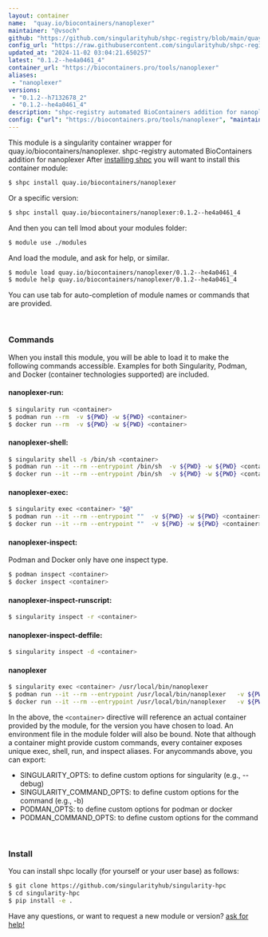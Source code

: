 ```yaml
---
layout: container
name:  "quay.io/biocontainers/nanoplexer"
maintainer: "@vsoch"
github: "https://github.com/singularityhub/shpc-registry/blob/main/quay.io/biocontainers/nanoplexer/container.yaml"
config_url: "https://raw.githubusercontent.com/singularityhub/shpc-registry/main/quay.io/biocontainers/nanoplexer/container.yaml"
updated_at: "2024-11-02 03:04:21.650257"
latest: "0.1.2--he4a0461_4"
container_url: "https://biocontainers.pro/tools/nanoplexer"
aliases:
 - "nanoplexer"
versions:
 - "0.1.2--h7132678_2"
 - "0.1.2--he4a0461_4"
description: "shpc-registry automated BioContainers addition for nanoplexer"
config: {"url": "https://biocontainers.pro/tools/nanoplexer", "maintainer": "@vsoch", "description": "shpc-registry automated BioContainers addition for nanoplexer", "latest": {"0.1.2--he4a0461_4": "sha256:3ec4c6af4a9c440a9ebf52ec87785ccac4d6c192aa73f5c60413aceb89eb61fb"}, "tags": {"0.1.2--h7132678_2": "sha256:9d5ed38902c8878c6fb38a06ab3e9cd738d79a08ba18468a7f4e376ca1b6317e", "0.1.2--he4a0461_4": "sha256:3ec4c6af4a9c440a9ebf52ec87785ccac4d6c192aa73f5c60413aceb89eb61fb"}, "docker": "quay.io/biocontainers/nanoplexer", "aliases": {"nanoplexer": "/usr/local/bin/nanoplexer"}}
---
```


This module is a singularity container wrapper for quay.io/biocontainers/nanoplexer.
shpc-registry automated BioContainers addition for nanoplexer
After [installing shpc](#install) you will want to install this container module:


```bash
$ shpc install quay.io/biocontainers/nanoplexer
```

Or a specific version:

```bash
$ shpc install quay.io/biocontainers/nanoplexer:0.1.2--he4a0461_4
```

And then you can tell lmod about your modules folder:

```bash
$ module use ./modules
```

And load the module, and ask for help, or similar.

```bash
$ module load quay.io/biocontainers/nanoplexer/0.1.2--he4a0461_4
$ module help quay.io/biocontainers/nanoplexer/0.1.2--he4a0461_4
```

You can use tab for auto-completion of module names or commands that are provided.

<br>

### Commands

When you install this module, you will be able to load it to make the following commands accessible.
Examples for both Singularity, Podman, and Docker (container technologies supported) are included.

#### nanoplexer-run:

```bash
$ singularity run <container>
$ podman run --rm  -v ${PWD} -w ${PWD} <container>
$ docker run --rm  -v ${PWD} -w ${PWD} <container>
```

#### nanoplexer-shell:

```bash
$ singularity shell -s /bin/sh <container>
$ podman run --it --rm --entrypoint /bin/sh  -v ${PWD} -w ${PWD} <container>
$ docker run --it --rm --entrypoint /bin/sh  -v ${PWD} -w ${PWD} <container>
```

#### nanoplexer-exec:

```bash
$ singularity exec <container> "$@"
$ podman run --it --rm --entrypoint ""  -v ${PWD} -w ${PWD} <container> "$@"
$ docker run --it --rm --entrypoint ""  -v ${PWD} -w ${PWD} <container> "$@"
```

#### nanoplexer-inspect:

Podman and Docker only have one inspect type.

```bash
$ podman inspect <container>
$ docker inspect <container>
```

#### nanoplexer-inspect-runscript:

```bash
$ singularity inspect -r <container>
```

#### nanoplexer-inspect-deffile:

```bash
$ singularity inspect -d <container>
```


#### nanoplexer

```bash
$ singularity exec <container> /usr/local/bin/nanoplexer
$ podman run --it --rm --entrypoint /usr/local/bin/nanoplexer   -v ${PWD} -w ${PWD} <container> -c " $@"
$ docker run --it --rm --entrypoint /usr/local/bin/nanoplexer   -v ${PWD} -w ${PWD} <container> -c " $@"
```



In the above, the `<container>` directive will reference an actual container provided
by the module, for the version you have chosen to load. An environment file in the
module folder will also be bound. Note that although a container
might provide custom commands, every container exposes unique exec, shell, run, and
inspect aliases. For anycommands above, you can export:

 - SINGULARITY_OPTS: to define custom options for singularity (e.g., --debug)
 - SINGULARITY_COMMAND_OPTS: to define custom options for the command (e.g., -b)
 - PODMAN_OPTS: to define custom options for podman or docker
 - PODMAN_COMMAND_OPTS: to define custom options for the command

<br>

### Install

You can install shpc locally (for yourself or your user base) as follows:

```bash
$ git clone https://github.com/singularityhub/singularity-hpc
$ cd singularity-hpc
$ pip install -e .
```

Have any questions, or want to request a new module or version? [ask for help!](https://github.com/singularityhub/singularity-hpc/issues)